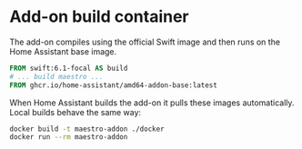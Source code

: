 # Add-on build container

The add-on compiles using the official Swift image and then runs on the Home Assistant base image.

```Dockerfile
FROM swift:6.1-focal AS build
# ... build maestro ...
FROM ghcr.io/home-assistant/amd64-addon-base:latest
```

When Home Assistant builds the add-on it pulls these images automatically. Local
builds behave the same way:

```bash
docker build -t maestro-addon ./docker
docker run --rm maestro-addon
```
